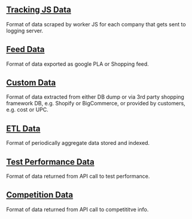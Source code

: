 
## [Tracking JS Data](tracking.md)

Format of data scraped by worker JS for each company that gets sent to logging server.

## [Feed Data](feed.md)

Format of data exported as google PLA or Shopping feed.

## [Custom Data](custom.md)

Format of data extracted from either DB dump or via 3rd party shopping framework DB, e.g. Shopify or BigCommerce, or provided by customers, e.g. cost or UPC.

## [ETL Data](etl.md)

Format of periodically aggregate data stored and indexed.

## [Test Performance Data](did.md)

Format of data returned from API call to test performance.

## [Competition Data](competition.md)

Format of data returned from API call to competititve info.
